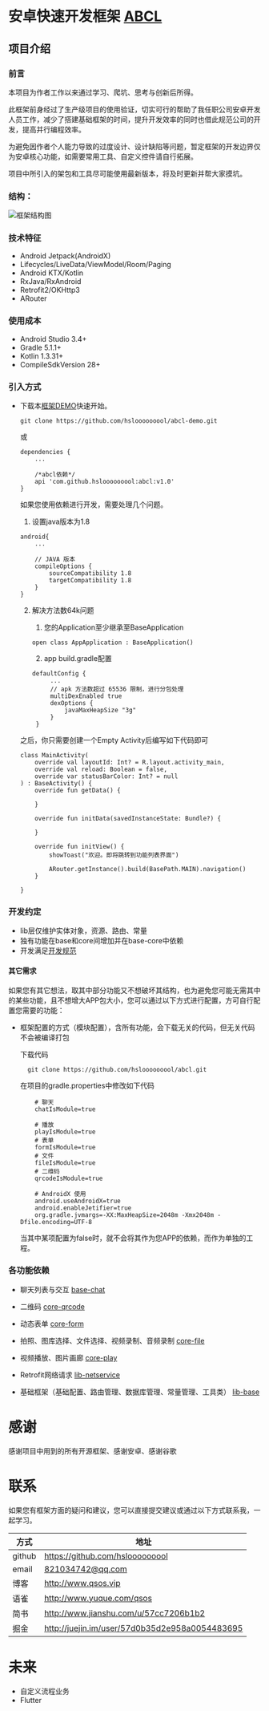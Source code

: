 # 安卓快速开发框架 [ABCL](https://github.com/hslooooooool/abcl)

## 项目介绍

### 前言
本项目为作者工作以来通过学习、爬坑、思考与创新后所得。

此框架前身经过了生产级项目的使用验证，切实可行的帮助了我任职公司安卓开发人员工作，减少了搭建基础框架的时间，提升开发效率的同时也借此规范公司的开发，提高并行编程效率。

为避免因作者个人能力导致的过度设计、设计缺陷等问题，暂定框架的开发边界仅为安卓核心功能，如需要常用工具、自定义控件请自行拓展。

项目中所引入的架包和工具尽可能使用最新版本，将及时更新并帮大家摸坑。

### 结构：

![框架结构图](doc/frame.png)

### 技术特征

- Android Jetpack(AndroidX)
- Lifecycles/LiveData/ViewModel/Room/Paging
- Android KTX/Kotlin
- RxJava/RxAndroid
- Retrofit2/OKHttp3
- ARouter

### 使用成本

- Android Studio 3.4+
- Gradle 5.1.1+
- Kotlin 1.3.31+
- CompileSdkVersion 28+

### 引入方式

- 下载本[框架DEMO](https://github.com/hslooooooool/abcl-demo)快速开始。
    
    ```
    git clone https://github.com/hslooooooool/abcl-demo.git
    ```
    
    或
    
    ```
    dependencies {
        ...
        
        /*abcl依赖*/
        api 'com.github.hslooooooool:abcl:v1.0'
    }
    ```
    
    如果您使用依赖进行开发，需要处理几个问题。
    1. 设置java版本为1.8
    
    ```
    android{
        ...
        
        // JAVA 版本
        compileOptions {
            sourceCompatibility 1.8
            targetCompatibility 1.8
        }
    }
    ```
    
    2. 解决方法数64k问题
       1. 您的Application至少继承至BaseApplication
       ```
       open class AppApplication : BaseApplication()
       ```
       
       2. app build.gradle配置
       
       ```
       defaultConfig {
            ...
            // apk 方法数超过 65536 限制，进行分包处理
            multiDexEnabled true
            dexOptions {
                javaMaxHeapSize "3g"
            }
        }
       ```
    
    之后，你只需要创建一个Empty Activity后编写如下代码即可
    
    ```MainActivity
    class MainActivity(
        override val layoutId: Int? = R.layout.activity_main,
        override val reload: Boolean = false,
        override var statusBarColor: Int? = null
    ) : BaseActivity() {
        override fun getData() {

        }

        override fun initData(savedInstanceState: Bundle?) {

        }

        override fun initView() {
            showToast("欢迎。即将跳转到功能列表界面")

            ARouter.getInstance().build(BasePath.MAIN).navigation()
        }

    }
    ```

### 开发约定

- lib层仅维护实体对象，资源、路由、常量
- 独有功能在base和core间增加并在base-core中依赖
- 开发满足[开发规范](https://github.com/hslooooooool/dev-doc/)

#### 其它需求

如果您有其它想法，取其中部分功能又不想破坏其结构，也为避免您可能无需其中的某些功能，且不想增大APP包大小，您可以通过以下方式进行配置，方可自行配置您需要的功能：
- 框架配置的方式（模块配置），含所有功能，会下载无关的代码，但无关代码不会被编译打包

    下载代码
    ```git clone
      git clone https://github.com/hslooooooool/abcl.git
    ```
    
    在项目的gradle.properties中修改如下代码

    ```gradle.properties
        # 聊天
        chatIsModule=true

        # 播放
        playIsModule=true
        # 表单
        formIsModule=true
        # 文件
        fileIsModule=true
        # 二维码
        qrcodeIsModule=true

        # AndroidX 使用
        android.useAndroidX=true
        android.enableJetifier=true
        org.gradle.jvmargs=-XX:MaxHeapSize=2048m -Xmx2048m -Dfile.encoding=UTF-8
    ```

    当其中某项配置为false时，就不会将其作为您APP的依赖，而作为单独的工程。

### 各功能依赖

- 聊天列表与交互 [base-chat]("")

- 二维码 [core-qrcode]("")
   
- 动态表单 [core-form]("")

- 拍照、图库选择、文件选择、视频录制、音频录制 [core-file]("")

- 视频播放、图片画廊 [core-play]("")

- Retrofit网络请求 [lib-netservice]("")

- 基础框架（基础配置、路由管理、数据库管理、常量管理、工具类） [lib-base]("")

# 感谢

感谢项目中用到的所有开源框架、感谢安卓、感谢谷歌

# 联系

如果您有框架方面的疑问和建议，您可以直接提交建议或通过以下方式联系我，一起学习。

| 方式 | 地址 |
|---|---|
| github | <https://github.com/hslooooooool> |
| email | 821034742@qq.com |
| 博客 | <http://www.qsos.vip> |
| 语雀 | <http://www.yuque.com/qsos>  |
| 简书 | <http://www.jianshu.com/u/57cc7206b1b2> |
| 掘金 | <http://juejin.im/user/57d0b35d2e958a0054483695>  |

# 未来

- 自定义流程业务
- Flutter

